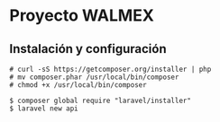 # Proyecto WALMEX



## Instalación y configuración

```
# curl -sS https://getcomposer.org/installer | php
# mv composer.phar /usr/local/bin/composer
# chmod +x /usr/local/bin/composer

$ composer global require "laravel/installer"
$ laravel new api
```
